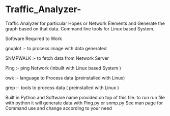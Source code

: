 # Traffic_Analyzer-
Traffic Analyzer for particular Hopes or Network Elements and Generate the graph based on that data. Command line tools for Linux based System. 

Software Required to Work 

gnuplot :- to process image with data generated 

SNMPWALK :- to fetch data from Network Server 

Ping :- ping Network (inbuilt with Linux based System ) 

owk :- language to Process data (preinstalled with Linux)

grep :- tools to process data ( preinstalled with Linux ) 

Built in Python and Software name provided on top of this file. 
to run run file with python it will generate data with Ping.py or snmp.py 
See man page for Command use and change according to your need 


